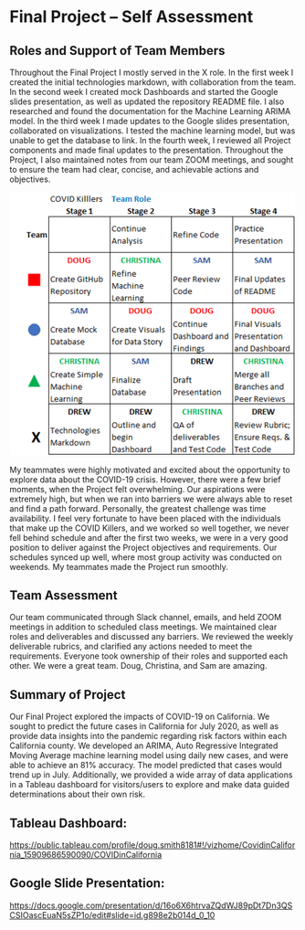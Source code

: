 # Final Project – Self Assessment

## Roles and Support of Team Members
Throughout the Final Project I mostly served in the X role.  In the first week I created the initial technologies markdown, with collaboration from the team.  In the second week I created mock Dashboards and started the Google slides presentation, as well as updated the repository README file.  I also researched and found the documentation for the Machine Learning ARIMA model.  In the third week I made updates to the Google slides presentation, collaborated on visualizations.  I tested the machine learning model, but was unable to get the database to link. In the fourth week, I reviewed all Project components and made final updates to the presentation.  Throughout the Project, I also maintained notes from our team ZOOM meetings, and sought to ensure the team had clear, concise, and achievable actions and objectives.

<img src="Team Roles.png" width="500" >

My teammates were highly motivated and excited about the opportunity to explore data about the COVID-19 crisis.  However, there were a few brief moments, when the Project felt overwhelming.  Our aspirations were extremely high, but when we ran into barriers we were always able to reset and find a path forward.  Personally, the greatest challenge was time availability.  I feel very fortunate to have been placed with the individuals that make up the COVID Killers, and we worked so well together, we never fell behind schedule and after the first two weeks, we were in a very good position to deliver against the Project objectives and requirements.  Our schedules synced up well, where most group activity was conducted on weekends.  My teammates made the Project run smoothly.

## Team Assessment
Our team communicated through Slack channel, emails, and held ZOOM meetings in addition to scheduled class meetings.  We maintained clear roles and deliverables and discussed any barriers.  We reviewed the weekly deliverable rubrics, and clarified any actions needed to meet the requirements.  Everyone took ownership of their roles and supported each other.  We were a great team.  Doug, Christina, and Sam are amazing. 

## Summary of Project
Our Final Project explored the impacts of COVID-19 on California.  We sought to predict the future cases in California for July 2020, as well as provide data insights into the pandemic regarding risk factors within each California county.  We developed an ARIMA, Auto Regressive Integrated Moving Average machine learning model using daily new cases, and were able to achieve an 81% accuracy.  The model predicted that cases would trend up in July.  Additionally, we provided a wide array of data applications in a Tableau dashboard for visitors/users to explore and make data guided determinations about their own risk. 

## Tableau Dashboard:
https://public.tableau.com/profile/doug.smith8181#!/vizhome/CovidinCalifornia_15909686590090/COVIDinCalifornia
## Google Slide Presentation:
https://docs.google.com/presentation/d/16o6X6htrvaZQdWJ89pDt7Dn3QSCSIOascEuaN5sZP1o/edit#slide=id.g898e2b014d_0_10

